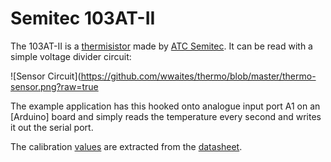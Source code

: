 Semitec 103AT-II
================

The 103AT-II is a [thermisistor] made by [ATC Semitec]. It
can be read with a simple voltage divider circuit:

![Sensor Circuit](https://github.com/wwaites/thermo/blob/master/thermo-sensor.png?raw=true

The example application has this hooked onto analogue input
port A1 on an [Arduino] board and simply reads the temperature
every second and writes it out the serial port.

The calibration [values] are extracted from the [datasheet].

[ATC Semitec]: http://www.atcsemitec.co.uk/
[thermisistor]: http://www.atcsemitec.co.uk/at_thermistors.html
[values]: semitec-103at.tsv
[datasheet]: http://www.atcsemitec.co.uk/pdfdocs/103at-11_thermistors.pdf
